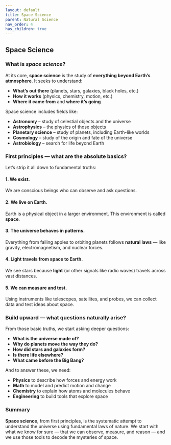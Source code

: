 ```yaml
---
layout: default
title: Space Science
parent: Natural Science
nav_order: 4
has_children: true
---
```


## Space Science

### What is *space science*?

At its core, **space science** is the study of **everything beyond Earth’s atmosphere**. It seeks to understand:

* **What’s out there** (planets, stars, galaxies, black holes, etc.)
* **How it works** (physics, chemistry, motion, etc.)
* **Where it came from** and **where it’s going**

Space science includes fields like:

* **Astronomy** – study of celestial objects and the universe
* **Astrophysics** – the physics of those objects
* **Planetary science** – study of planets, including Earth-like worlds
* **Cosmology** – study of the origin and fate of the universe
* **Astrobiology** – search for life beyond Earth

### First principles — what are the absolute basics?

Let’s strip it all down to fundamental truths:

#### 1. **We exist.**

We are conscious beings who can observe and ask questions.

#### 2. **We live on Earth.**

Earth is a physical object in a larger environment. This environment is called **space**.

#### 3. **The universe behaves in patterns.**

Everything from falling apples to orbiting planets follows **natural laws** — like gravity, electromagnetism, and nuclear forces.

#### 4. **Light travels from space to Earth.**

We see stars because **light** (or other signals like radio waves) travels across vast distances.

#### 5. **We can measure and test.**

Using instruments like telescopes, satellites, and probes, we can collect data and test ideas about space.

### Build upward — what questions naturally arise?

From those basic truths, we start asking deeper questions:

* **What is the universe made of?**
* **Why do planets move the way they do?**
* **How did stars and galaxies form?**
* **Is there life elsewhere?**
* **What came before the Big Bang?**

And to answer these, we need:

* **Physics** to describe how forces and energy work
* **Math** to model and predict motion and change
* **Chemistry** to explain how atoms and molecules behave
* **Engineering** to build tools that explore space

### Summary

**Space science**, from first principles, is the systematic attempt to understand the universe using fundamental laws of nature. We start with what we know for sure — that we can observe, measure, and reason — and we use those tools to decode the mysteries of space.
